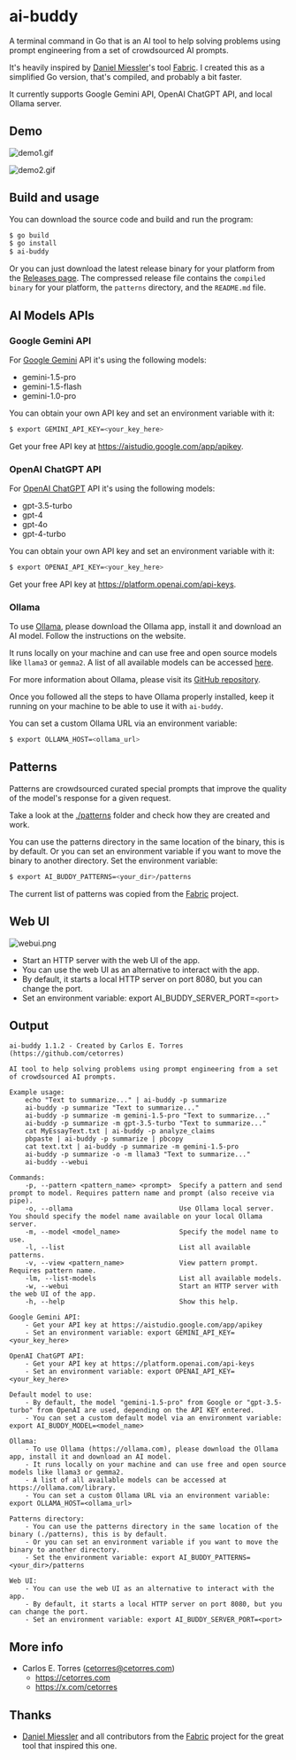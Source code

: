 # ai-buddy

A terminal command in Go that is an AI tool to help solving problems using prompt engineering from a set of crowdsourced AI prompts.

It's heavily inspired by [Daniel Miessler](https://github.com/danielmiessler)'s tool [Fabric](https://github.com/danielmiessler/fabric). I created this as a simplified Go version, that's compiled, and probably a bit faster.

It currently supports Google Gemini API, OpenAI ChatGPT API, and local Ollama server.

## Demo

![demo1.gif](./demo1.gif)

![demo2.gif](./demo2.gif)

## Build and usage

You can download the source code and build and run the program:

```sh
$ go build
$ go install
$ ai-buddy
```

Or you can just download the latest release binary for your platform from the [Releases page](https://github.com/cetorres/ai-buddy/releases). The compressed release file contains the `compiled binary` for your platform, the `patterns` directory, and the `README.md` file.

## AI Models APIs

### Google Gemini API

For [Google Gemini](https://gemini.google.com/app) API it's using the following models:

- gemini-1.5-pro
- gemini-1.5-flash
- gemini-1.0-pro

You can obtain your own API key and set an environment variable with it:

```sh
$ export GEMINI_API_KEY=<your_key_here>
```

Get your free API key at <https://aistudio.google.com/app/apikey>.

### OpenAI ChatGPT API

For [OpenAI ChatGPT](https://chat.openai.com/) API it's using the following models:

- gpt-3.5-turbo
- gpt-4
- gpt-4o
- gpt-4-turbo

You can obtain your own API key and set an environment variable with it:

```sh
$ export OPENAI_API_KEY=<your_key_here>
```

Get your free API key at <https://platform.openai.com/api-keys>.

### Ollama

To use [Ollama](https://ollama.com), please download the Ollama app, install it and download an AI model. Follow the instructions on the website.

It runs locally on your machine and can use free and open source models like `llama3` or `gemma2`. A list of all available models can be accessed [here](https://ollama.com/library).

For more information about Ollama, please visit its [GitHub repository](https://github.com/ollama/ollama).

Once you followed all the steps to have Ollama properly installed, keep it running on your machine to be able to use it with `ai-buddy`.

You can set a custom Ollama URL via an environment variable:

```sh
$ export OLLAMA_HOST=<ollama_url>
```

## Patterns

Patterns are crowdsourced curated special prompts that improve the quality of the model's response for a given request.

Take a look at the [./patterns](./patterns/) folder and check how they are created and work.

You can use the patterns directory in the same location of the binary, this is by default. Or you can set an environment variable if you want to move the binary to another directory. Set the environment variable: 

```sh
$ export AI_BUDDY_PATTERNS=<your_dir>/patterns
```

The current list of patterns was copied from the [Fabric](https://github.com/danielmiessler/fabric) project.

## Web UI

![webui.png](./webui.png)

- Start an HTTP server with the web UI of the app.
- You can use the web UI as an alternative to interact with the app.
- By default, it starts a local HTTP server on port 8080, but you can change the port.
- Set an environment variable: export AI_BUDDY_SERVER_PORT=`<port>`

## Output

```
ai-buddy 1.1.2 - Created by Carlos E. Torres (https://github.com/cetorres)

AI tool to help solving problems using prompt engineering from a set of crowdsourced AI prompts.

Example usage:
	echo "Text to summarize..." | ai-buddy -p summarize
	ai-buddy -p summarize "Text to summarize..."
	ai-buddy -p summarize -m gemini-1.5-pro "Text to summarize..."
	ai-buddy -p summarize -m gpt-3.5-turbo "Text to summarize..."
	cat MyEssayText.txt | ai-buddy -p analyze_claims
	pbpaste | ai-buddy -p summarize | pbcopy
	cat text.txt | ai-buddy -p summarize -m gemini-1.5-pro
	ai-buddy -p summarize -o -m llama3 "Text to summarize..."
	ai-buddy --webui

Commands:
	-p, --pattern <pattern_name> <prompt>  Specify a pattern and send prompt to model. Requires pattern name and prompt (also receive via pipe).
	-o, --ollama                           Use Ollama local server. You should specify the model name available on your local Ollama server.
	-m, --model <model_name>               Specify the model name to use.
	-l, --list                             List all available patterns.
	-v, --view <pattern_name>              View pattern prompt. Requires pattern name.
	-lm, --list-models                     List all available models.
	-w, --webui                            Start an HTTP server with the web UI of the app.
	-h, --help                             Show this help.

Google Gemini API:
	- Get your API key at https://aistudio.google.com/app/apikey
	- Set an environment variable: export GEMINI_API_KEY=<your_key_here>

OpenAI ChatGPT API:
	- Get your API key at https://platform.openai.com/api-keys
	- Set an environment variable: export OPENAI_API_KEY=<your_key_here>

Default model to use:
	- By default, the model "gemini-1.5-pro" from Google or "gpt-3.5-turbo" from OpenAI are used, depending on the API KEY entered.
	- You can set a custom default model via an environment variable: export AI_BUDDY_MODEL=<model_name>

Ollama:
	- To use Ollama (https://ollama.com), please download the Ollama app, install it and download an AI model.
	- It runs locally on your machine and can use free and open source models like llama3 or gemma2.
	- A list of all available models can be accessed at https://ollama.com/library.
	- You can set a custom Ollama URL via an environment variable: export OLLAMA_HOST=<ollama_url>

Patterns directory:
	- You can use the patterns directory in the same location of the binary (./patterns), this is by default.
	- Or you can set an environment variable if you want to move the binary to another directory.
	- Set the environment variable: export AI_BUDDY_PATTERNS=<your_dir>/patterns

Web UI:
	- You can use the web UI as an alternative to interact with the app.
	- By default, it starts a local HTTP server on port 8080, but you can change the port.
	- Set an environment variable: export AI_BUDDY_SERVER_PORT=<port>
```

## More info

- Carlos E. Torres (<cetorres@cetorres.com>)
  - <https://cetorres.com>
  - <https://x.com/cetorres>

## Thanks

- [Daniel Miessler](https://github.com/danielmiessler) and all contributors from the [Fabric](https://github.com/danielmiessler/fabric) project for the great tool that inspired this one.
